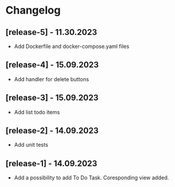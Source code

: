 # Changelog


## [release-5] - 11.30.2023

* Add Dockerfile and docker-compose.yaml files

## [release-4] - 15.09.2023

* Add handler for delete buttons

## [release-3] - 15.09.2023

* Add list todo items

## [release-2] - 14.09.2023

* Add unit tests

## [release-1] - 14.09.2023

* Add a possibility to add To Do Task. Coresponding view added.